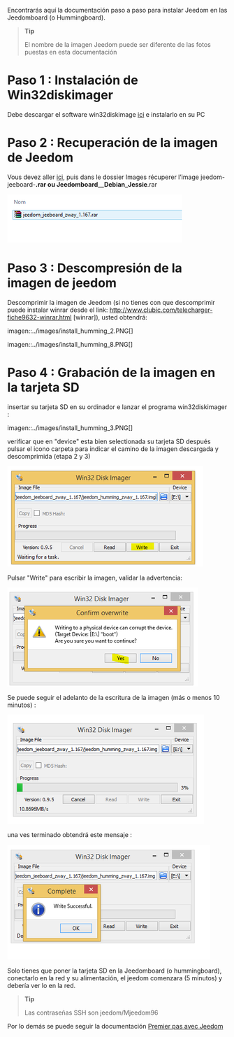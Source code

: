 Encontrarás aquí la documentación paso a paso para instalar Jeedom en las Jeedomboard (o Hummingboard).

> **Tip**
>
> El nombre de la imagen Jeedom puede ser diferente de las fotos puestas en esta documentación

Paso 1 : Instalación de Win32diskimager
=======================================

Debe descargar el software win32diskimage [ici](http://sourceforge.net/projects/win32diskimager/) e instalarlo en su PC

Paso 2 : Recuperación de la imagen de Jeedom
============================================

Vous devez aller [ici](https://www.amazon.fr/clouddrive/share/OwYXPEKiIMdsGhkFeI3eUQ0VcvTEBq0qxQevlXPvPIy/folder/IT3WZ3N0RqGzaLBnBo0qog), puis dans le dossier Images récuperer l’image jeedom-jeeboard-**.rar ou Jeedomboard\_\_Debian\_Jessie**.rar

![](../images/install_humming_1.PNG)

Paso 3 : Descompresión de la imagen de jeedom
=============================================

Descomprimir la imagen de Jeedom (si no tienes con que descomprimir puede instalar winrar desde el link: <http://www.clubic.com/telecharger-fiche9632-winrar.html> [winrar]), usted obtendrá:

imagen::../images/install\_humming\_2.PNG[]

imagen::../images/install\_humming\_8.PNG[]

Paso 4 : Grabación de la imagen en la tarjeta SD
================================================

insertar su tarjeta SD en su ordinador e lanzar el programa win32diskimager :

imagen::../images/install\_humming\_3.PNG[]

verificar que en "device" esta bien selectionada su tarjeta SD después pulsar el icono carpeta para indicar el camino de la imagen descargada y descomprimida (etapa 2 y 3)

![](../images/install_humming_4.PNG)

Pulsar "Write" para escribir la imagen, validar la advertencia:

![](../images/install_humming_5.PNG)

Se puede seguir el adelanto de la escritura de la imagen (más o menos 10 minutos) :

![](../images/install_humming_6.PNG)

una ves terminado obtendrá este mensaje :

![](../images/install_humming_7.PNG)

Solo tienes que poner la tarjeta SD en la Jeedomboard (o hummingboard), conectarlo en la red y su alimentación, el jeedom comenzara (5 minutos) y debería ver lo en la red.

> **Tip**
>
> Las contraseñas SSH son jeedom/Mjeedom96

Por lo demás se puede seguir la documentación [Premier pas avec Jeedom](https://www.jeedom.fr/doc/documentation/premiers-pas/fr_FR/doc-premiers-pas.html)

